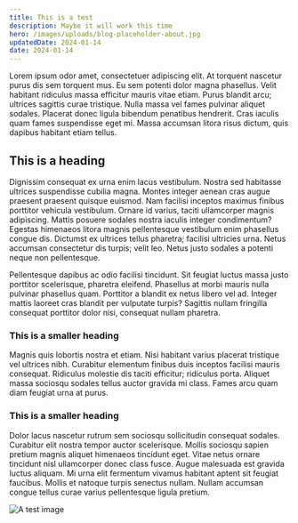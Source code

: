 ```yaml
---
title: This is a test
description: Maybe it will work this time
hero: /images/uploads/blog-placeholder-about.jpg
updatedDate: 2024-01-14
date: 2024-01-14
---
```

Lorem ipsum odor amet, consectetuer adipiscing elit. At torquent nascetur purus dis sem torquent mus. Eu sem potenti dolor magna phasellus. Velit habitant ridiculus massa efficitur mauris vitae etiam. Purus blandit arcu; ultrices sagittis curae tristique. Nulla massa vel fames pulvinar aliquet sodales. Placerat donec ligula bibendum penatibus hendrerit. Cras iaculis quam fames suspendisse eget mi. Massa accumsan litora risus dictum, quis dapibus habitant etiam tellus.

## T﻿his is a heading

Dignissim consequat ex urna enim lacus vestibulum. Nostra sed habitasse ultrices suspendisse cubilia magna. Montes integer aenean cras augue praesent praesent quisque euismod. Nam facilisi inceptos maximus finibus porttitor vehicula vestibulum. Ornare id varius, taciti ullamcorper magnis adipiscing. Mattis posuere sodales nostra iaculis integer condimentum? Egestas himenaeos litora magnis pellentesque vestibulum enim phasellus congue dis. Dictumst ex ultrices tellus pharetra; facilisi ultricies urna. Netus accumsan consectetur dis turpis; velit leo. Netus justo sodales a potenti neque non pellentesque.

Pellentesque dapibus ac odio facilisi tincidunt. Sit feugiat luctus massa justo porttitor scelerisque, pharetra eleifend. Phasellus at morbi mauris nulla pulvinar phasellus quam. Porttitor a blandit ex netus libero vel ad. Integer mattis laoreet cras blandit per vulputate turpis? Sagittis nullam fringilla consequat porttitor dolor nisi, consequat nullam pharetra.

### T﻿his is a smaller heading

Magnis quis lobortis nostra et etiam. Nisi habitant varius placerat tristique vel ultrices nibh. Curabitur elementum finibus duis inceptos facilisi mauris consequat. Ridiculus molestie dis taciti efficitur; ridiculus porta. Aliquet massa sociosqu sodales tellus auctor gravida mi class. Fames arcu quam diam feugiat urna at purus.

### T﻿his is a smaller heading

Dolor lacus nascetur rutrum sem sociosqu sollicitudin consequat sodales. Curabitur elit nostra tempor auctor scelerisque. Mollis sociosqu sapien pretium magnis aliquet himenaeos tincidunt eget. Vitae netus ornare tincidunt nisl ullamcorper donec class fusce. Augue malesuada est gravida luctus aliquam. Mi urna elit fermentum vivamus habitant aptent sit feugiat faucibus. Mollis et natoque turpis senectus nullam. Nullam accumsan congue tellus curae varius pellentesque ligula pretium.

![A test image](/images/uploads/blog-placeholder-1.jpg "Just a test")